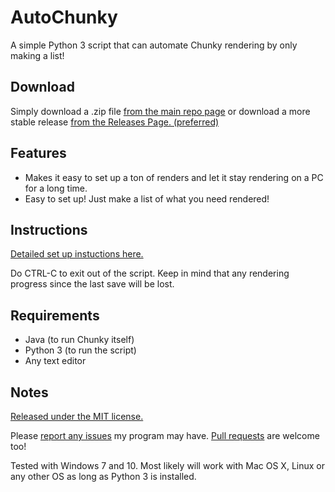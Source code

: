 # AutoChunky
A simple Python 3 script that can automate Chunky rendering by only making a list!

## Download

Simply download a .zip file [from the main repo page](https://github.com/colebob9/AutoChunky/archive/master.zip) or download a more stable release [from the Releases Page. (preferred)](https://github.com/colebob9/AutoChunky/releases)

## Features
* Makes it easy to set up a ton of renders and let it stay rendering on a PC for a long time.
* Easy to set up! Just make a list of what you need rendered!

## Instructions
[Detailed set up instuctions here.](https://github.com/colebob9/AutoChunky/wiki/Set-Up)

Do CTRL-C to exit out of the script. Keep in mind that any rendering progress since the last save will be lost.

## Requirements
* Java (to run Chunky itself)
* Python 3 (to run the script)
* Any text editor

## Notes
[Released under the MIT license.](https://github.com/colebob9/AutoChunky/blob/master/LICENSE) 

Please [report any issues](https://github.com/colebob9/AutoChunky/issues) my program may have. [Pull requests](https://github.com/colebob9/AutoChunky/pulls) are welcome too!


Tested with Windows 7 and 10. Most likely will work with Mac OS X, Linux or any other OS as long as Python 3 is installed.
